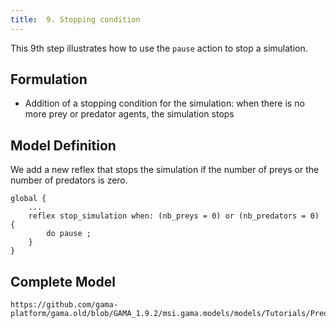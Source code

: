 ```yaml
---
title:  9. Stopping condition
---
```



This 9th step illustrates how to use the `pause` action to stop a simulation.


## Formulation

* Addition of a stopping condition for the simulation: when there is no more prey or predator agents, the simulation stops


## Model Definition

We add a new reflex that stops the simulation if the number of preys or the number of predators is zero.

```
global {
    ...
    reflex stop_simulation when: (nb_preys = 0) or (nb_predators = 0) {
        do pause ;
    } 
}
```


## Complete Model

```gaml reference
https://github.com/gama-platform/gama.old/blob/GAMA_1.9.2/msi.gama.models/models/Tutorials/Predator%20Prey/models/Model%2009.gaml
```
